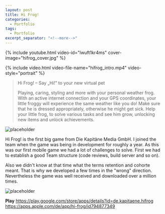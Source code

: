 ```yaml
---
layout: post
title: Hi Frog!
categories:
  - Portfolio
tags:
  - Portfolio
excerpt_separator: "<!--more-->"
---
```


{% include youtube.html video-id="lwuft1kr4ms" cover-image="hifrog_cover.jpg" %}

{% include video.html video-file-name="hifrog_intro.mp4" video-style="portrait" %}
 ឵឵
> Hi Frog! – Say „Hi!“ to your new virtual pet
>
> Playing, caring, styling and more with your personal weather frog.
> With an active internet connection and your GPS coordinates, your little froggy will experience the same weather like you do! Make sure that he is dressed appropriately, otherwise he might get sick.
Help your little frog, to solve various tasks and see him grow, unlocking new items and unlock achievements.

![placeholder]({{site.baseurl}}/assets/images/hifrog_promo_1.jpg "Promo 1")

Hi Frog! is the first big game from Die Kapitäne Media GmbH. I joined the team when the game was being in development for roughly a year. As this was our first mobile game we had a lot of challenges to solve. First we had to establish a good Team structure (code reviews, build server and so on). 

Also we didn't know at that time what the terms retention and cohorte meant. That is why we developed a few times in the "wrong" direction. 
Nevertheless the game was well received and downloaded over a million times.

![placeholder]({{site.baseurl}}/assets/images/hifrog_promo_2.jpg "Promo 2")

**Play** 
<https://play.google.com/store/apps/details?id=de.kapitaene.hifrog>
<https://apps.apple.com/de/app/hi-frog/id794877349>